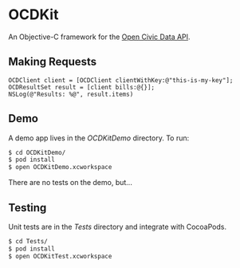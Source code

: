 # OCDKit

An Objective-C framework for the [Open Civic Data API](http://docs.opencivicdata.org/en/latest/api/index.html).

## Making Requests

    OCDClient client = [OCDClient clientWithKey:@"this-is-my-key"];
    OCDResultSet result = [client bills:@{}];
    NSLog(@"Results: %@", result.items)

## Demo

A demo app lives in the *OCDKitDemo* directory. To run:

```bash
$ cd OCDKitDemo/
$ pod install
$ open OCDKitDemo.xcworkspace
```

There are no tests on the demo, but...

## Testing

Unit tests are in the *Tests* directory and integrate with CocoaPods.

```bash
$ cd Tests/
$ pod install
$ open OCDKitTest.xcworkspace
```